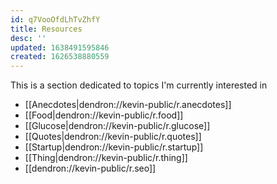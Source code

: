 ```yaml
---
id: q7VooOfdLhTvZhfY
title: Resources
desc: ''
updated: 1638491595846
created: 1626538880559
---
```



This is a section dedicated to topics I'm currently interested in

- [[Anecdotes|dendron://kevin-public/r.anecdotes]]
- [[Food|dendron://kevin-public/r.food]]
- [[Glucose|dendron://kevin-public/r.glucose]]
- [[Quotes|dendron://kevin-public/r.quotes]]
- [[Startup|dendron://kevin-public/r.startup]]
- [[Thing|dendron://kevin-public/r.thing]]
- [[dendron://kevin-public/r.seo]]
